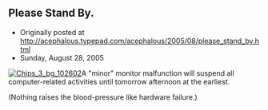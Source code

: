 ## Please Stand By.

 * Originally posted at http://acephalous.typepad.com/acephalous/2005/08/please_stand_by.html
 * Sunday, August 28, 2005



[![Chips\_3\_bg\_102602](http://acephalous.typepad.com/acephalous/images/chips\_3\_bg\_102602.jpg "Chips\_3\_bg\_102602")](http://acephalous.typepad.com/.shared/image.html?/photos/uncategorized/chips\_3\_bg\_102602.jpg)A "minor" monitor malfunction will suspend all computer-related activities until tomorrow afternoon at the earliest.

(Nothing raises the blood-pressure like hardware failure.)

		
